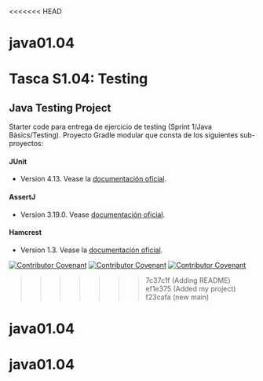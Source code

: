 <<<<<<< HEAD
# java01.04
Tasca S1.04: Testing
=======

## Java Testing Project

Starter code para entrega de ejercicio de testing (Sprint 1/Java Bàsics/Testing).
Proyecto Gradle modular que consta de los siguientes sub-proyectos:
#### JUnit
* Version 4.13. Vease la [documentación oficial](https://junit.org/junit4/).
#### AssertJ
* Version 3.19.0. Vease [documentación oficial](https://assertj.github.io/doc/).
#### Hamcrest
* Version 1.3. Vease la [documentación oficial](http://hamcrest.org/JavaHamcrest/).



[![Contributor Covenant](https://img.shields.io/badge/Contributor%20Covenant-v2.0%20adopted-ff69b4.svg)](code_of_conduct_EN.md)
[![Contributor Covenant](https://img.shields.io/badge/Contributor%20Covenant-v2.0%20adopted-ff69b4.svg)](code_of_conduct_ES.md)
[![Contributor Covenant](https://img.shields.io/badge/Contributor%20Covenant-v2.0%20adopted-ff69b4.svg)](code_of_conduct_CA.md) 
>>>>>>> 7c37c1f (Adding README)
>>>>>>> ef1e375 (Added my project)
>>>>>>> f23cafa (new main)
# java01.04
# java01.04
